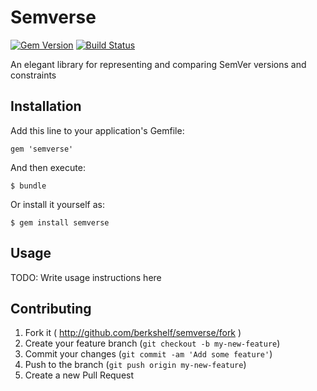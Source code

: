 # Semverse

[![Gem Version](http://img.shields.io/gem/v/semverse.svg)][gem] [![Build Status](http://img.shields.io/travis/berkshelf/semverse.svg)][travis]

An elegant library for representing and comparing SemVer versions and constraints

## Installation

Add this line to your application's Gemfile:

```
gem 'semverse'
```

And then execute:

```
$ bundle
```

Or install it yourself as:

```
$ gem install semverse
```

## Usage

TODO: Write usage instructions here

## Contributing

1. Fork it ( <http://github.com/berkshelf/semverse/fork> )
2. Create your feature branch (`git checkout -b my-new-feature`)
3. Commit your changes (`git commit -am 'Add some feature'`)
4. Push to the branch (`git push origin my-new-feature`)
5. Create a new Pull Request

[gem]: https://rubygems.org/gems/semverse
[travis]: http://travis-ci.org/berkshelf/semverse
